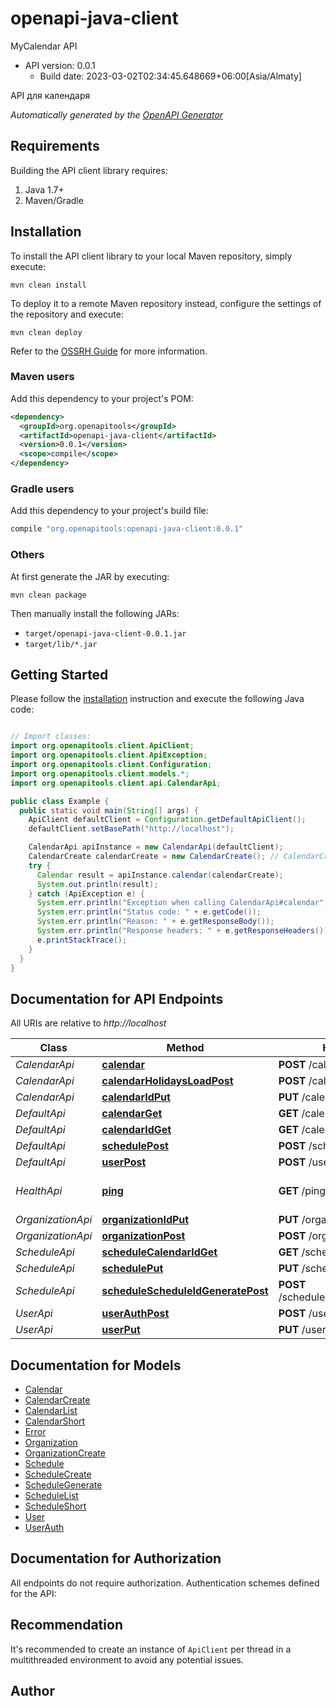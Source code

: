 # openapi-java-client

MyCalendar API
- API version: 0.0.1
  - Build date: 2023-03-02T02:34:45.648669+06:00[Asia/Almaty]

API для календаря


*Automatically generated by the [OpenAPI Generator](https://openapi-generator.tech)*


## Requirements

Building the API client library requires:
1. Java 1.7+
2. Maven/Gradle

## Installation

To install the API client library to your local Maven repository, simply execute:

```shell
mvn clean install
```

To deploy it to a remote Maven repository instead, configure the settings of the repository and execute:

```shell
mvn clean deploy
```

Refer to the [OSSRH Guide](http://central.sonatype.org/pages/ossrh-guide.html) for more information.

### Maven users

Add this dependency to your project's POM:

```xml
<dependency>
  <groupId>org.openapitools</groupId>
  <artifactId>openapi-java-client</artifactId>
  <version>0.0.1</version>
  <scope>compile</scope>
</dependency>
```

### Gradle users

Add this dependency to your project's build file:

```groovy
compile "org.openapitools:openapi-java-client:0.0.1"
```

### Others

At first generate the JAR by executing:

```shell
mvn clean package
```

Then manually install the following JARs:

* `target/openapi-java-client-0.0.1.jar`
* `target/lib/*.jar`

## Getting Started

Please follow the [installation](#installation) instruction and execute the following Java code:

```java

// Import classes:
import org.openapitools.client.ApiClient;
import org.openapitools.client.ApiException;
import org.openapitools.client.Configuration;
import org.openapitools.client.models.*;
import org.openapitools.client.api.CalendarApi;

public class Example {
  public static void main(String[] args) {
    ApiClient defaultClient = Configuration.getDefaultApiClient();
    defaultClient.setBasePath("http://localhost");

    CalendarApi apiInstance = new CalendarApi(defaultClient);
    CalendarCreate calendarCreate = new CalendarCreate(); // CalendarCreate | 
    try {
      Calendar result = apiInstance.calendar(calendarCreate);
      System.out.println(result);
    } catch (ApiException e) {
      System.err.println("Exception when calling CalendarApi#calendar");
      System.err.println("Status code: " + e.getCode());
      System.err.println("Reason: " + e.getResponseBody());
      System.err.println("Response headers: " + e.getResponseHeaders());
      e.printStackTrace();
    }
  }
}

```

## Documentation for API Endpoints

All URIs are relative to *http://localhost*

Class | Method | HTTP request | Description
------------ | ------------- | ------------- | -------------
*CalendarApi* | [**calendar**](docs/CalendarApi.md#calendar) | **POST** /calendar | 
*CalendarApi* | [**calendarHolidaysLoadPost**](docs/CalendarApi.md#calendarHolidaysLoadPost) | **POST** /calendar/holidays/load | 
*CalendarApi* | [**calendarIdPut**](docs/CalendarApi.md#calendarIdPut) | **PUT** /calendar/{id} | 
*DefaultApi* | [**calendarGet**](docs/DefaultApi.md#calendarGet) | **GET** /calendar | 
*DefaultApi* | [**calendarIdGet**](docs/DefaultApi.md#calendarIdGet) | **GET** /calendar/{id} | 
*DefaultApi* | [**schedulePost**](docs/DefaultApi.md#schedulePost) | **POST** /schedule | 
*DefaultApi* | [**userPost**](docs/DefaultApi.md#userPost) | **POST** /user | 
*HealthApi* | [**ping**](docs/HealthApi.md#ping) | **GET** /ping | Проверка доступности сервиса
*OrganizationApi* | [**organizationIdPut**](docs/OrganizationApi.md#organizationIdPut) | **PUT** /organization/{id} | 
*OrganizationApi* | [**organizationPost**](docs/OrganizationApi.md#organizationPost) | **POST** /organization | 
*ScheduleApi* | [**scheduleCalendarIdGet**](docs/ScheduleApi.md#scheduleCalendarIdGet) | **GET** /schedule/{calendarId} | 
*ScheduleApi* | [**schedulePut**](docs/ScheduleApi.md#schedulePut) | **PUT** /schedule | 
*ScheduleApi* | [**scheduleScheduleIdGeneratePost**](docs/ScheduleApi.md#scheduleScheduleIdGeneratePost) | **POST** /schedule/{scheduleId}/generate | 
*UserApi* | [**userAuthPost**](docs/UserApi.md#userAuthPost) | **POST** /user/auth | 
*UserApi* | [**userPut**](docs/UserApi.md#userPut) | **PUT** /user | 


## Documentation for Models

 - [Calendar](docs/Calendar.md)
 - [CalendarCreate](docs/CalendarCreate.md)
 - [CalendarList](docs/CalendarList.md)
 - [CalendarShort](docs/CalendarShort.md)
 - [Error](docs/Error.md)
 - [Organization](docs/Organization.md)
 - [OrganizationCreate](docs/OrganizationCreate.md)
 - [Schedule](docs/Schedule.md)
 - [ScheduleCreate](docs/ScheduleCreate.md)
 - [ScheduleGenerate](docs/ScheduleGenerate.md)
 - [ScheduleList](docs/ScheduleList.md)
 - [ScheduleShort](docs/ScheduleShort.md)
 - [User](docs/User.md)
 - [UserAuth](docs/UserAuth.md)


## Documentation for Authorization

All endpoints do not require authorization.
Authentication schemes defined for the API:

## Recommendation

It's recommended to create an instance of `ApiClient` per thread in a multithreaded environment to avoid any potential issues.

## Author



